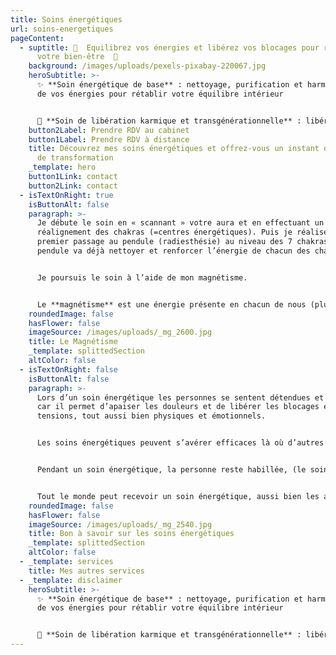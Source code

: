 ```yaml
---
title: Soins énergétiques
url: soins-energetiques
pageContent:
  - suptitle: 🌟  Equilibrez vos énergies et libérez vos blocages pour retrouver
      votre bien-être  🌟
    background: /images/uploads/pexels-pixabay-220067.jpg
    heroSubtitle: >-
      ✨ **Soin énergétique de base** : nettoyage, purification et harmonisation
      de vos énergies pour rétablir votre équilibre intérieur


      💫 **Soin de libération karmique et transgénérationnelle** : libérez votre âme des mémoires du passé pour lui permettre d'évoluer sans entrave
    button2Label: Prendre RDV au cabinet
    button1Label: Prendre RDV à distance
    title: Découvrez mes soins énergétiques et offrez-vous un instant de bien-être &
      de transformation
    _template: hero
    button1Link: contact
    button2Link: contact
  - isTextOnRight: true
    isButtonAlt: false
    paragraph: >-
      Je débute le soin en « scannant » votre aura et en effectuant un
      réalignement des chakras (=centres énergétiques). Puis je réalise un
      premier passage au pendule (radiesthésie) au niveau des 7 chakras. Le
      pendule va déjà nettoyer et renforcer l’énergie de chacun des chakras. 


      Je poursuis le soin à l’aide de mon magnétisme. 


      Le **magnétisme** est une énergie présente en chacun de nous (plus ou moins développée), comme tout ce qui nous entoure et contient de l’énergie (animaux, plantes, la terre…). J’utilise donc mon magnétisme, c’est-à-dire ma propre énergie, l’énergie universelle, et la transmets à la personne lors d’un soin. Le transfert d’énergie se fait via l’apposition de mains à différents endroits du corps. Le but est d’amener l’énergie là où le corps en a besoin afin qu’il soit en mesure de renforcer ses propres capacités d’auto-guérison. Je fais appelle pour cela à mon intuition qui me guide tout au long du soin.
    roundedImage: false
    hasFlower: false
    imageSource: /images/uploads/_mg_2600.jpg
    title: Le Magnétisme
    _template: splittedSection
    altColor: false
  - isTextOnRight: false
    isButtonAlt: false
    paragraph: >-
      Lors d’un soin énergétique les personnes se sentent détendues et relaxées
      car il permet d’apaiser les douleurs et de libérer les blocages et les
      tensions, tout aussi bien physiques et émotionnels.


      Les soins énergétiques peuvent s’avérer efficaces là où d’autres types de soins ne l’auraient pas été ou bien en les associant à d’autres traitements. Parfois une seule séance est suffisante avec des résultats étonnants, cependant, d’autres fois il faut compter plusieurs séances pour réaliser un soin en profondeur et pouvoir ressentir les bienfaits. 


      Pendant un soin énergétique, la personne reste habillée, (le soin énergétique ne nécessite pas un contact direct avec la peau, contrairement au massage). 


      Tout le monde peut recevoir un soin énergétique, aussi bien les adultes, enfants ou bébés, dans le but de rééquilibrer ses énergies.
    roundedImage: false
    hasFlower: false
    imageSource: /images/uploads/_mg_2540.jpg
    title: Bon à savoir sur les soins énergétiques
    _template: splittedSection
    altColor: false
  - _template: services
    title: Mes autres services
  - _template: disclaimer
    heroSubtitle: >-
      ✨ **Soin énergétique de base** : nettoyage, purification et harmonisation
      de vos énergies pour rétablir votre équilibre intérieur


      💫 **Soin de libération karmique et transgénérationnelle** : libérez votre âme des mémoires du passé pour lui permettre d'évoluer sans entrave
---
```


